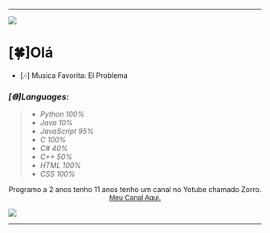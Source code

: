 <hr />
<p>
  <img src= "https://camo.githubusercontent.com/71b837571c48af3aa60a73dbc9d5936aa359d78efbfa8a6743cbbbc16b80ef4d/68747470733a2f2f63646e2e646973636f72646170702e636f6d2f6174746163686d656e74732f3830353930323039333930363630383138362f3830353931333937323533353539303932322f74656e6f722e676966"/>
</p>

<h1>[🍀]Olá</h1>

- [🎶] Musica Favorita: El Problema

<h3><em>[🌐]Languages:</em></h3>
<blockquote>
  <ul>
    <li><em>Python 100%</em></li>
    <li><em>Java 10%</em></li>
    <li><em>JavaScript 95%</em></li>
    <li><em>C 100%</em></li>
    <li><em>C# 40%</em></li>
    <li><em>C++ 50%</em></li>
    <li><em>HTML 100%</em></li>
    <li><em>CSS 100%</em></li>
  </ul>
</blockquote>

<p align="center">
  Programo a 2 anos tenho 11 anos tenho um canal no Yotube chamado Zorro.
  <a style="font-family: sans-serif" href="https://youtube.com/channel/UCTRSuQ_j0qwRKxI9mMioeyg">Meu Canal Aqui.</a>
</p>

<p>
  <img src= "https://camo.githubusercontent.com/71b837571c48af3aa60a73dbc9d5936aa359d78efbfa8a6743cbbbc16b80ef4d/68747470733a2f2f63646e2e646973636f72646170702e636f6d2f6174746163686d656e74732f3830353930323039333930363630383138362f3830353931333937323533353539303932322f74656e6f722e676966"/>
</p>
<hr />
